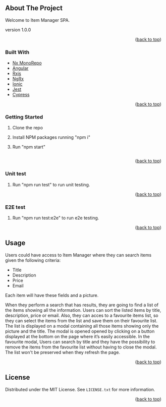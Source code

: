 <!-- ABOUT THE PROJECT -->

## About The Project

Welcome to Item Manager SPA.

version 1.0.0

<p align="right">(<a href="#top">back to top</a>)</p>

### Built With

- [Nx MonoRepo](https://nx.dev/)
- [Angular](https://angular.io/)
- [Rxjs](https://rxjs.dev/)
- [NgRx](https://ngrx.io/)
- [Ionic](https://ionicframework.com/)
- [Jest](https://jestjs.io/)
- [Cypress](https://www.cypress.io/)

<p align="right">(<a href="#top">back to top</a>)</p>

<!-- GETTING STARTED -->

### Getting Started

1. Clone the repo

2. Install NPM packages running "npm i"

3. Run "npm start"

   ```

   ```

<p align="right">(<a href="#top">back to top</a>)</p>

### Unit test

1. Run "npm run test" to run unit testing.

<p align="right">(<a href="#top">back to top</a>)</p>

### E2E test

1. Run "npm run test:e2e" to run e2e testing.

<p align="right">(<a href="#top">back to top</a>)</p>

<!-- USAGE EXAMPLES -->

## Usage

Users could have access to Item Manager where they can search items given the following criteria:

- Title
- Description
- Price
- Email

Each item will have these fields and a picture.

When they perform a search that has results, they are going to find a list of the items showing all the information. Users can sort the listed items by title, description, price or email.
Also, they can acces to a favourite items list, so they can select the items from the list and save them on their favourite list. The list is displayed on a modal containing all those items showing only the picture and the title. The modal is opened opened by clicking on a button displayed at the bottom on the page where it’s easily accessible.
In the favourite modal, Users can search by title and they have the possibility to remove the items from the favourite list without having to close the modal. The list won't be preserved when they refresh the page.

<p align="right">(<a href="#top">back to top</a>)</p>

<!-- LICENSE -->

## License

Distributed under the MIT License. See `LICENSE.txt` for more information.

<p align="right">(<a href="#top">back to top</a>)</p>

